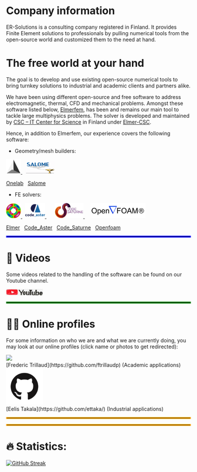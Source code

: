 <!--
- 🔭 currently working on ...
- 🌱 currently learning ...
- 💬 Ask me about ...
- 📫 How to reach me: ...
- ⚡ Fun fact: ...
-->

<div id="header" align="center">
  <img{background-color:transparent!important} src="./Icons/logoERS.png" width="500"/>
</div>

# Company information

ER-Solutions is a consulting company registered in Finland. It provides Finite Element solutions to professionals by pulling numerical tools from the open-source world and customized them to the need at hand.

# The free world at your hand

The goal is to develop and use existing open-source numerical tools to bring turnkey solutions to industrial and academic clients and partners alike.

We have been using different open-source and free software to address electromagnetic, thermal, CFD and mechanical problems. Amongst these software listed below, [Elmerfem](http://www.elmerfem.org/blog/), has been and remains our main tool to tackle large multiphysics problems. The solver is developed and maintained by [CSC – IT Center for Science](https://www.csc.fi/en/home) in Finland under [Elmer-CSC](https://www.csc.fi/web/elmer).

Hence, in addition to Elmerfem, our experience covers the following software:

- Geometry/mesh builders:
<div align="left">
 <a href="https://onelab.info/" rel="onelab">
    <img src="./Icons/gmsh.png" width="40">
 </a>
 &nbsp;
 <a href="https://www.salome-platform.org/" rel="salome">
    <img src="./Icons/salome.png" width="80">
 </a>
</div>

[Onelab](https://onelab.info/)
&nbsp;
[Salome](https://www.salome-platform.org/)

- FE solvers:
<div align="left">
 <a href="http://www.elmerfem.org/blog/" rel="elmer">
    <img src="./Icons/elmer.jpeg" width="40">
 </a>
 &nbsp;
 <a href="https://www.code-aster.org/spip.php?rubrique2" rel="aster">
    <img src="./Icons/aster.png" width="54">
 </a>
 &nbsp; &nbsp; &nbsp;
 <a href="https://www.code-saturne.org/cms/web/" rel="saturne">
    <img src="./Icons/saturne.jpeg" width="77">
 </a>
 &nbsp; &nbsp;
 <a href="https://openfoam.org/" rel="openfoam">
    <img src="./Icons/openfoam.png" width="150">
 </a>
</div>

[Elmer](http://www.elmerfem.org/blog/)
&nbsp;
[Code_Aster](https://www.code-aster.org/spip.php?rubrique2)
&nbsp;
[Code_Saturne](https://www.code-saturne.org/cms/web/)
&nbsp;
[Openfoam](https://openfoam.org/)


<hr style="border:2px solid blue">

#  🎥 Videos

Some videos related to the handling of the software can be found on our Youtube channel.

<div align="left">
 <a href="https://www.youtube.com/channel/UCqqFPz7OU5G5i-xOqeDPnMw">
    <img src="./Icons/youtube.jpeg" width="100"/>
 </a>
</div>

<hr style="border:2px solid green">

# 🧑‍🔬 Online profiles

For some information on who we are and what we are currently doing, you may look at our online profiles (click name or photos to get redirected):

<div align="left">
 <a href="https://scholar.google.com/citations?user=KK0VX34AAAAJ&hl=en" rel="googlescholar">
    <img src="./Pictures/foto.jpeg" width="100">
 </a>
</div>
[Frederic Trillaud](https://github.com/ftrillaudp) (Academic applications)

<div align="left">
 <a href="https://github.com/ettaka/" rel="github">
    <img src="./Icons/github.png" width="100">
 </a>
</div>
[Eelis Takala](https://github.com/ettaka/) (Industrial applications)


<hr style="border:2px solid orange">
<hr style="border:2px solid orange">

# :fire: Statistics:

[![GitHub Streak](http://github-readme-streak-stats.herokuapp.com?user=your-github-username&theme=dark&background=000000)](https://git.io/streak-stats)
